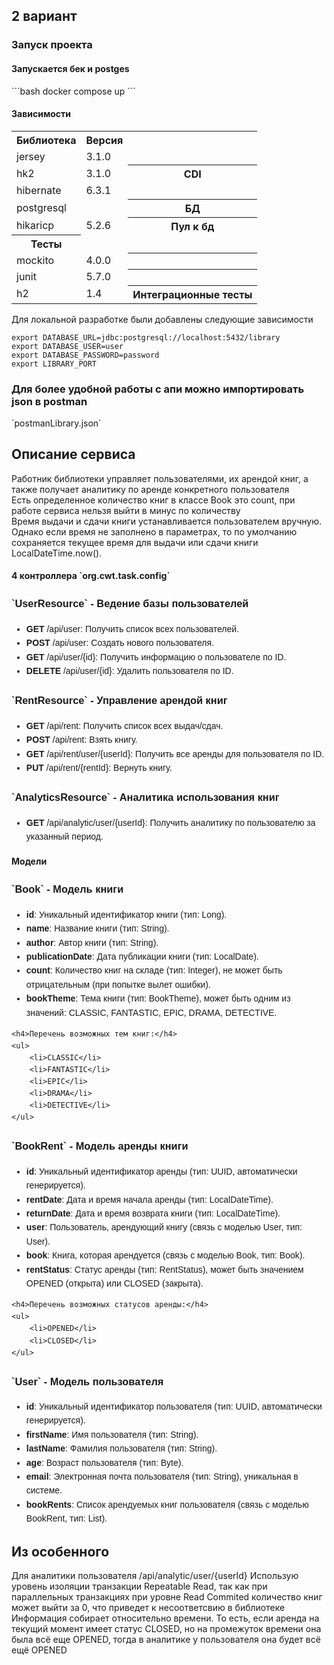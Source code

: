 

<h2>2 вариант</h2>
<h3>Запуск проекта</h3>
<h4> Запускается бек и postges </h4>
```bash
docker compose up
```

<h4> Зависимости </h4>
<table>
<tr><th>Библиотека</th><th>Версия</th> <th></th></tr>
<tr><td>jersey</td><td>3.1.0</td></tr>
<tr><td>hk2</td><td>3.1.0</td> <th>CDI</th></tr>
<tr><td>hibernate</td><td>6.3.1</td></tr>
<tr><td>postgresql</td><td></td><th>БД</th></tr>
<tr><td>hikaricp</td><td>5.2.6</td><th>Пул к бд</th></tr>
<th>Тесты</th>
<tr><td>mockito</td><td>4.0.0</td><th></th></tr>
<tr><td>junit</td><td>5.7.0</td><th></th></tr>
<tr><td>h2</td><td>1.4</td><th>Интеграционные тесты</th></tr>
</table>

Для локальной разработке были добавлены следующие зависимости
```
export DATABASE_URL=jdbc:postgresql://localhost:5432/library
export DATABASE_USER=user
export DATABASE_PASSWORD=password
export LIBRARY_PORT
```

<h3>Для более удобной работы с апи можно импортировать json в postman</h3>
`postmanLibrary.json`

<h2>Описание сервиса</h2>

<div> Работник библиотеки управляет пользователями, их арендой книг, а также получает аналитику по аренде конкретного пользователя</div>
<div> Есть определенное количество книг в классе Book это count, при работе сервиса нельзя выйти в минус по количеству</div>
<div> Время выдачи и сдачи книги устанавливается пользователем вручную. Однако если время не заполнено в параметрах, то по умолчанию сохраняется текущее время для выдачи или сдачи книги LocalDateTime.now().</div>


<h4>4 контроллера `org.cwt.task.config`</h4>
<div style="font-family: Arial, sans-serif; line-height: 1.6;">
    <h3> `UserResource` - Ведение базы пользователей</h3>
    <ul>
        <li><strong>GET</strong> /api/user: Получить список всех пользователей.</li>
        <li><strong>POST</strong> /api/user: Создать нового пользователя.</li>
        <li><strong>GET</strong> /api/user/{id}: Получить информацию о пользователе по ID.</li>
        <li><strong>DELETE</strong> /api/user/{id}: Удалить пользователя по ID.</li>
    </ul>
</div>

<div style="font-family: Arial, sans-serif; line-height: 1.6;">
    <h3> `RentResource` - Управление арендой книг</h3>
    <ul>
        <li><strong>GET</strong> /api/rent: Получить список всех выдач/сдач.</li>
        <li><strong>POST</strong> /api/rent: Взять книгу.</li>
        <li><strong>GET</strong> /api/rent/user/{userId}: Получить все аренды для пользователя по ID.</li>
        <li><strong>PUT</strong> /api/rent/{rentId}: Вернуть книгу.</li>
    </ul>
</div>

<div style="font-family: Arial, sans-serif; line-height: 1.6;">
    <h3> `AnalyticsResource` - Аналитика использования книг</h3>
    <ul>
        <li><strong>GET</strong> /api/analytic/user/{userId}: Получить аналитику по пользователю за указанный период.</li>
    </ul>
</div>

<h4> Модели </h4>
<div style="font-family: Arial, sans-serif; line-height: 1.6;">
    <h3> `Book` - Модель книги</h3>
    <ul>
        <li><strong>id</strong>: Уникальный идентификатор книги (тип: Long).</li>
        <li><strong>name</strong>: Название книги (тип: String).</li>
        <li><strong>author</strong>: Автор книги (тип: String).</li>
        <li><strong>publicationDate</strong>: Дата публикации книги (тип: LocalDate).</li>
        <li><strong>count</strong>: Количество книг на складе (тип: Integer), не может быть отрицательным (при попытке вылет ошибки).</li>
        <li><strong>bookTheme</strong>: Тема книги (тип: BookTheme), может быть одним из значений: CLASSIC, FANTASTIC, EPIC, DRAMA, DETECTIVE.</li>
    </ul>

    <h4>Перечень возможных тем книг:</h4>
    <ul>
        <li>CLASSIC</li>
        <li>FANTASTIC</li>
        <li>EPIC</li>
        <li>DRAMA</li>
        <li>DETECTIVE</li>
    </ul>
</div>

<div style="font-family: Arial, sans-serif; line-height: 1.6;">
    <h3> `BookRent` - Модель аренды книги</h3>
    <ul>
        <li><strong>id</strong>: Уникальный идентификатор аренды (тип: UUID, автоматически генерируется).</li>
        <li><strong>rentDate</strong>: Дата и время начала аренды (тип: LocalDateTime).</li>
        <li><strong>returnDate</strong>: Дата и время возврата книги (тип: LocalDateTime).</li>
        <li><strong>user</strong>: Пользователь, арендующий книгу (связь с моделью User, тип: User).</li>
        <li><strong>book</strong>: Книга, которая арендуется (связь с моделью Book, тип: Book).</li>
        <li><strong>rentStatus</strong>: Статус аренды (тип: RentStatus), может быть значением OPENED (открыта) или CLOSED (закрыта).</li>
    </ul>

    <h4>Перечень возможных статусов аренды:</h4>
    <ul>
        <li>OPENED</li>
        <li>CLOSED</li>
    </ul>
</div>

<div style="font-family: Arial, sans-serif; line-height: 1.6;">
    <h3> `User` - Модель пользователя</h3>
    <ul>
        <li><strong>id</strong>: Уникальный идентификатор пользователя (тип: UUID, автоматически генерируется).</li>
        <li><strong>firstName</strong>: Имя пользователя (тип: String).</li>
        <li><strong>lastName</strong>: Фамилия пользователя (тип: String).</li>
        <li><strong>age</strong>: Возраст пользователя (тип: Byte).</li>
        <li><strong>email</strong>: Электронная почта пользователя (тип: String), уникальная в системе.</li>
        <li><strong>bookRents</strong>: Список арендуемых книг пользователя (связь с моделью BookRent, тип: List<BookRent>).</li>
    </ul>
</div>


<h2>Из особенного</h2>
<div>Для аналитики пользователя /api/analytic/user/{userId} Использую уровень изоляции транзакции Repeatable Read, так как при параллельных транзакциях при уровне Read Commited количество книг может выйти за 0, что приведет к несоответсвию в библиотеке</div>
<div>Информация собирает относительно времени. То есть, если аренда на текущий момент имеет статус CLOSED, но на промежуток времени она была всё еще OPENED, тогда в аналитике у пользователя она будет всё ещё OPENED</div>